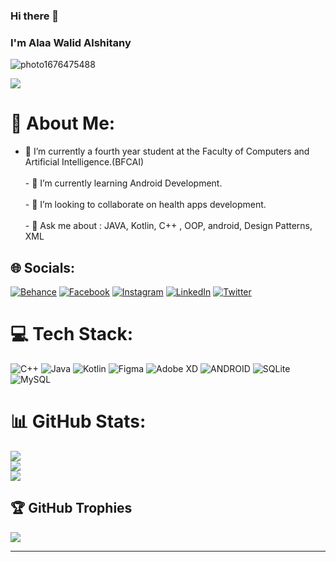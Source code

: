### Hi there 👋
### I'm Alaa Walid Alshitany

![photo1676475488](https://user-images.githubusercontent.com/71197108/223278747-eb9407c8-770c-42a2-8fef-0352f21a381a.jpeg)

[![](https://visitcount.itsvg.in/api?id=alaa-alshitany&icon=0&color=0)](https://visitcount.itsvg.in)

# 💫 About Me:
- 🔭 I’m currently a fourth year student at the Faculty of Computers and Artificial Intelligence.(BFCAI)<br><br>- 🌱 I’m currently learning Android Development.<br><br>- 👯 I’m looking to collaborate on health apps development.<br><br>- 💬 Ask me about : JAVA, Kotlin, C++ , OOP, android, Design Patterns, XML


## 🌐 Socials:
[![Behance](https://img.shields.io/badge/Behance-1769ff?logo=behance&logoColor=white)](https://www.behance.net/alaa2alshi31cd/)
[![Facebook](https://img.shields.io/badge/Facebook-%231877F2.svg?logo=Facebook&logoColor=white)](https://facebook.com/alaa.alshitany) 
[![Instagram](https://img.shields.io/badge/Instagram-%23E4405F.svg?logo=Instagram&logoColor=white)](https://instagram.com/alaa.alshitany) 
[![LinkedIn](https://img.shields.io/badge/LinkedIn-%230077B5.svg?logo=linkedin&logoColor=white)](https://www.linkedin.com/in/alaa-alshitany-916a91203/)
[![Twitter](https://img.shields.io/badge/Twitter-%231DA1F2.svg?logo=Twitter&logoColor=white)](https://twitter.com/AAlshitany) 

# 💻 Tech Stack:
![C++](https://img.shields.io/badge/c++-%2300599C.svg?style=plastic&logo=c%2B%2B&logoColor=white) ![Java](https://img.shields.io/badge/java-%23ED8B00.svg?style=plastic&logo=java&logoColor=white) ![Kotlin](https://img.shields.io/badge/kotlin-%230095D5.svg?style=plastic&logo=kotlin&logoColor=white) 	![Figma](https://img.shields.io/badge/figma-%23F24E1E.svg?style=plastic&logo=figma&logoColor=white) ![Adobe XD](https://img.shields.io/badge/Adobe%20XD-470137?style=plastic&logo=Adobe%20XD&logoColor=#FF61F6) ![ANDROID](https://img.shields.io/badge/android-%2320232a.svg?style=plastic&logo=android&logoColor=%a4c639) ![SQLite](https://img.shields.io/badge/sqlite-%2307405e.svg?style=plastic&logo=sqlite&logoColor=white) ![MySQL](https://img.shields.io/badge/mysql-%2300f.svg?style=plastic&logo=mysql&logoColor=white)
# 📊 GitHub Stats:
![](https://github-readme-stats.vercel.app/api?username=alaa-alshitany&theme=default&hide_border=false&include_all_commits=false&count_private=false)<br/>
![](https://github-readme-streak-stats.herokuapp.com/?user=alaa-alshitany&theme=default&hide_border=false)<br/>
![](https://github-readme-stats.vercel.app/api/top-langs/?username=alaa-alshitany&theme=default&hide_border=false&include_all_commits=false&count_private=false&layout=compact)

## 🏆 GitHub Trophies
![](https://github-profile-trophy.vercel.app/?username=alaa-alshitany&theme=flat&no-frame=false&no-bg=true&margin-w=4)

---


<!-- Proudly created with GPRM ( https://gprm.itsvg.in ) -->
